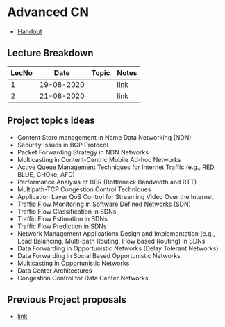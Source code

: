 # Advanced CN

- [Handout](https://drive.google.com/file/d/1Z-SXzRc_917oDF3pXkI5CgvXvQtgCij2/view?usp=sharing)

## Lecture Breakdown

| LecNo | Date       | Topic | Notes                       |
| ----- | ---------- | ----- | --------------------------- |
| 1     | 19-08-2020 |       | [link](Lec1Aug19/README.md) |
| 2     | 21-08-2020 |       | [link](Lec2Aug21/README.md) |

## Project topics ideas

- Content Store management in Name Data Networking (NDN)
- Security Issues in BGP Protocol
- Packet Forwarding Strategy in NDN Networks
- Multicasting in Content-Centric Mobile Ad-hoc Networks
- Active Queue Management Techniques for Internet Traffic (e.g., RED, BLUE, CHOke, AFD)
- Performance Analysis of BBR (Bottleneck Bandwidth and RTT)
- Multipath-TCP Congestion Control Techniques
- Application Layer QoS Control for Streaming Video Over the Internet
- Traffic Flow Monitoring in Software Defined Networks (SDN)
- Traffic Flow Classification in SDNs
- Traffic Flow Estimation in SDNs
- Traffic Flow Prediction in SDNs
- Network Management Applications Design and Implementation (e.g., Load Balancing, Multi-path Routing, Flow based Routing) in SDNs
- Data Forwarding in Opportunistic Networks (Delay Tolerant Networks)
- Data Forwarding in Social Based Opportunistic Networks
- Multicasting in Opportunistic Networks
- Data Center Architectures
- Congestion Control for Data Center Networks

## Previous Project proposals

- [link](https://drive.google.com/drive/folders/1KWgtABVrVpY49g8XDQNTWsw3UOnH4Kij?usp=sharing)
